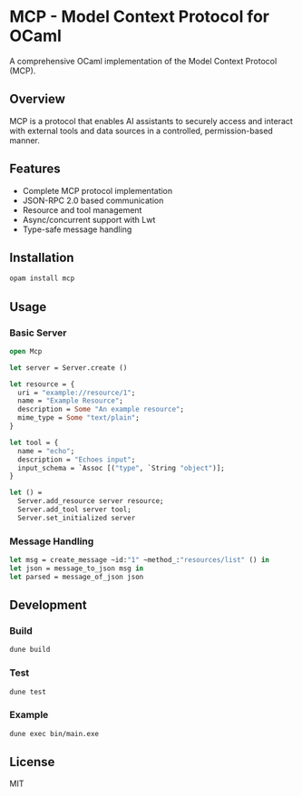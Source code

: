 # MCP - Model Context Protocol for OCaml

A comprehensive OCaml implementation of the Model Context Protocol (MCP).

## Overview

MCP is a protocol that enables AI assistants to securely access and interact with external tools and data sources in a controlled, permission-based manner.

## Features

- Complete MCP protocol implementation
- JSON-RPC 2.0 based communication
- Resource and tool management
- Async/concurrent support with Lwt
- Type-safe message handling

## Installation

```bash
opam install mcp
```

## Usage

### Basic Server

```ocaml
open Mcp

let server = Server.create ()

let resource = {
  uri = "example://resource/1";
  name = "Example Resource";
  description = Some "An example resource";
  mime_type = Some "text/plain";
}

let tool = {
  name = "echo";
  description = "Echoes input";
  input_schema = `Assoc [("type", `String "object")];
}

let () =
  Server.add_resource server resource;
  Server.add_tool server tool;
  Server.set_initialized server
```

### Message Handling

```ocaml
let msg = create_message ~id:"1" ~method_:"resources/list" () in
let json = message_to_json msg in
let parsed = message_of_json json
```

## Development

### Build

```bash
dune build
```

### Test

```bash
dune test
```

### Example

```bash
dune exec bin/main.exe
```

## License

MIT


